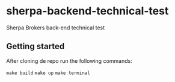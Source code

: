 # sherpa-backend-technical-test
Sherpa Brokers back-end technical test

## Getting started

After cloning de repo run the following commands: 

`make build`
`make up`
`make terminal`


## 
